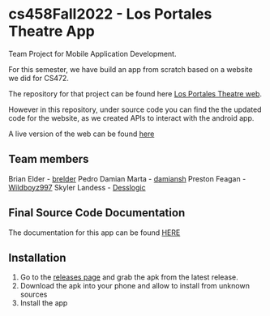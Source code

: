 # cs458Fall2022 - Los Portales Theatre App
Team Project for Mobile Application Development.

For this semester, we have build an app from scratch based on a website we did for CS472. 

The repository for that project can be found here [Los Portales Theatre web](https://github.com/damiansh/Project-Theater).

However in this repository, under source code you can find the the updated code for the website, as we created APIs to interact with the android app. 

A live version of the web can be found [here](https://portales-theatre.site/)

## Team members
Brian Elder - [brelder](https://github.com/brelder) 
Pedro Damian Marta - [damiansh](https://github.com/damiansh)
Preston Feagan - [Wildboyz997](https://github.com/Wildboyz997)
Skyler Landess - [Desslogic](https://github.com/Desslogic)

## Final Source Code Documentation
The documentation for this app can be found [HERE](https://damiansh.github.io/enmu/CS458/LosPortalesTheatreApp/javadoc/com/example/losportalestheatre/package-summary.html)

## Installation 

1. Go to the [releases page](https://github.com/damiansh/cs458Fall2022/releases) and grab the apk from the latest release.
2. Download the apk into your phone and allow to install from unknown sources
3. Install the app